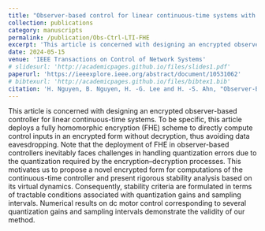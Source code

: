 ```yaml
---
title: "Observer-based control for linear continuous-time systems with fully homomorphic encryption"
collection: publications
category: manuscripts
permalink: /publication/Obs-Ctrl-LTI-FHE
excerpt: 'This article is concerned with designing an encrypted observer-based controller for linear continuous-time systems.'
date: 2024-05-15
venue: 'IEEE Transactions on Control of Network Systems'
# slidesurl: 'http://academicpages.github.io/files/slides1.pdf'
paperurl: 'https://ieeexplore.ieee.org/abstract/document/10531062'
# bibtexurl: 'http://academicpages.github.io/files/bibtex1.bib'
citation: 'H. Nguyen, B. Nguyen, H. -G. Lee and H. -S. Ahn, "Observer-Based Control for Linear Continuous-Time Systems With Fully Homomorphic Encryption," in IEEE Transactions on Control of Network Systems, vol. 12, no. 1, pp. 700-712, March 2025'
---
```

This article is concerned with designing an encrypted observer-based controller for linear continuous-time systems. To be specific, this article deploys a fully homomorphic encryption (FHE) scheme to directly compute control inputs in an encrypted form without decryption, thus avoiding data eavesdropping. Note that the deployment of FHE in observer-based controllers inevitably faces challenges in handling quantization errors due to the quantization required by the encryption–decryption processes. This motivates us to propose a novel encrypted form for computations of the continuous-time controller and present rigorous stability analysis based on its virtual dynamics. Consequently, stability criteria are formulated in terms of tractable conditions associated with quantization gains and sampling intervals. Numerical results on dc motor control corresponding to several quantization gains and sampling intervals demonstrate the validity of our method.
